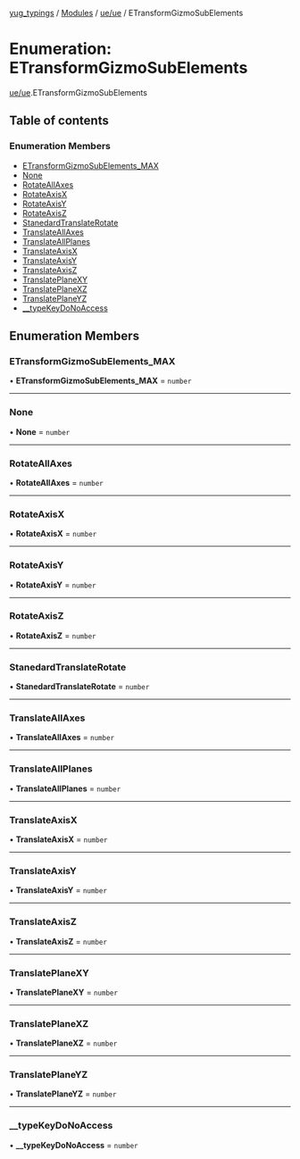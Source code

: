 [yug_typings](../README.md) / [Modules](../modules.md) / [ue/ue](../modules/ue_ue.md) / ETransformGizmoSubElements

# Enumeration: ETransformGizmoSubElements

[ue/ue](../modules/ue_ue.md).ETransformGizmoSubElements

## Table of contents

### Enumeration Members

- [ETransformGizmoSubElements\_MAX](ue_ue.ETransformGizmoSubElements.md#etransformgizmosubelements_max)
- [None](ue_ue.ETransformGizmoSubElements.md#none)
- [RotateAllAxes](ue_ue.ETransformGizmoSubElements.md#rotateallaxes)
- [RotateAxisX](ue_ue.ETransformGizmoSubElements.md#rotateaxisx)
- [RotateAxisY](ue_ue.ETransformGizmoSubElements.md#rotateaxisy)
- [RotateAxisZ](ue_ue.ETransformGizmoSubElements.md#rotateaxisz)
- [StanedardTranslateRotate](ue_ue.ETransformGizmoSubElements.md#stanedardtranslaterotate)
- [TranslateAllAxes](ue_ue.ETransformGizmoSubElements.md#translateallaxes)
- [TranslateAllPlanes](ue_ue.ETransformGizmoSubElements.md#translateallplanes)
- [TranslateAxisX](ue_ue.ETransformGizmoSubElements.md#translateaxisx)
- [TranslateAxisY](ue_ue.ETransformGizmoSubElements.md#translateaxisy)
- [TranslateAxisZ](ue_ue.ETransformGizmoSubElements.md#translateaxisz)
- [TranslatePlaneXY](ue_ue.ETransformGizmoSubElements.md#translateplanexy)
- [TranslatePlaneXZ](ue_ue.ETransformGizmoSubElements.md#translateplanexz)
- [TranslatePlaneYZ](ue_ue.ETransformGizmoSubElements.md#translateplaneyz)
- [\_\_typeKeyDoNoAccess](ue_ue.ETransformGizmoSubElements.md#__typekeydonoaccess)

## Enumeration Members

### ETransformGizmoSubElements\_MAX

• **ETransformGizmoSubElements\_MAX** = `number`

___

### None

• **None** = `number`

___

### RotateAllAxes

• **RotateAllAxes** = `number`

___

### RotateAxisX

• **RotateAxisX** = `number`

___

### RotateAxisY

• **RotateAxisY** = `number`

___

### RotateAxisZ

• **RotateAxisZ** = `number`

___

### StanedardTranslateRotate

• **StanedardTranslateRotate** = `number`

___

### TranslateAllAxes

• **TranslateAllAxes** = `number`

___

### TranslateAllPlanes

• **TranslateAllPlanes** = `number`

___

### TranslateAxisX

• **TranslateAxisX** = `number`

___

### TranslateAxisY

• **TranslateAxisY** = `number`

___

### TranslateAxisZ

• **TranslateAxisZ** = `number`

___

### TranslatePlaneXY

• **TranslatePlaneXY** = `number`

___

### TranslatePlaneXZ

• **TranslatePlaneXZ** = `number`

___

### TranslatePlaneYZ

• **TranslatePlaneYZ** = `number`

___

### \_\_typeKeyDoNoAccess

• **\_\_typeKeyDoNoAccess** = `number`
